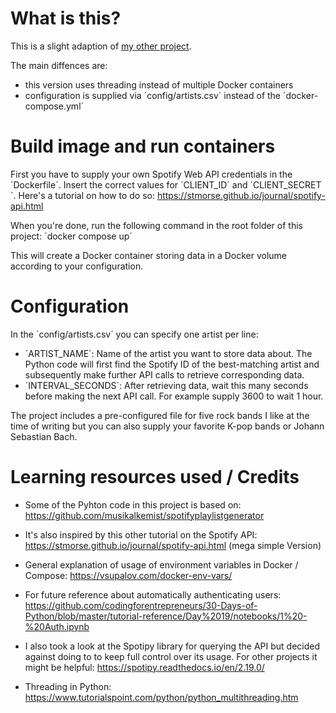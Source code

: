 # What is this?
This is a slight adaption of [my other project](https://github.com/dmschauer/spotify-api-historization).

The main diffences are: 
- this version uses threading instead of multiple Docker containers
- configuration is supplied via ´config/artists.csv´ instead of the ´docker-compose.yml´
#  Build image and run containers
First you have to supply your own Spotify Web API credentials in the ´Dockerfile´. Insert the correct values for ´CLIENT_ID´ and ´CLIENT_SECRET´. Here's a tutorial on how to do so: https://stmorse.github.io/journal/spotify-api.html 

When you're done, run the following command in the root folder of this project: ´docker compose up´

This will create a Docker container storing data in a Docker volume according to your configuration.
# Configuration
In the ´config/artists.csv´ you can specify one artist per line:
- ´ARTIST_NAME´: Name of the artist you want to store data about. The Python code will first find the Spotify ID of the best-matching artist and subsequently make further API calls to retrieve corresponding data.
- ´INTERVAL_SECONDS´: After retrieving data, wait this many seconds before making the next API call. For example supply 3600 to wait 1 hour.

The project includes a pre-configured file for five rock bands I like at the time of writing but you can also supply your favorite K-pop bands or Johann Sebastian Bach.
# Learning resources used / Credits
- Some of the Pyhton code in this project is based on: https://github.com/musikalkemist/spotifyplaylistgenerator

- It's also inspired by this other tutorial on the Spotify API: https://stmorse.github.io/journal/spotify-api.html (mega simple Version)

- General explanation of usage of environment variables in Docker / Compose: https://vsupalov.com/docker-env-vars/

- For future reference about automatically authenticating users: https://github.com/codingforentrepreneurs/30-Days-of-Python/blob/master/tutorial-reference/Day%2019/notebooks/1%20-%20Auth.ipynb

- I also took a look at the Spotipy library for querying the API but decided against doing to to keep full control over its usage. For other projects it might be helpful: https://spotipy.readthedocs.io/en/2.19.0/

- Threading in Python: https://www.tutorialspoint.com/python/python_multithreading.htm